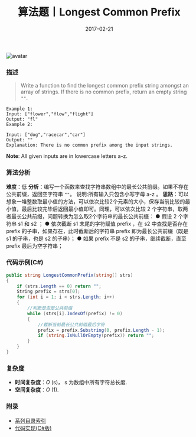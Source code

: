 ﻿---
title: 算法题丨Longest Common Prefix
tags:
  - 算法
  - 编程技巧
  - 数据结构
categories: 计算机基础
date: 2017-02-21
---
![avatar](https://mysite.bj.bcebos.com/images/articles/31d828e4-de82-40f5-a7a5-68bbe8ac388f.jpg)

### 描述
>Write a function to find the longest common prefix string amongst an array of strings.
If there is no common prefix, return an empty string `""`.
```
Example 1:
Input: ["flower","flow","flight"]
Output: "fl"
Example 2:

Input: ["dog","racecar","car"]
Output: ""
Explanation: There is no common prefix among the input strings.
```
**Note**:
All given inputs are in lowercase letters a-z.

<!-- more -->

### 算法分析
**难度**：低
**分析**：编写一个函数来查找字符串数组中的最长公共前缀。如果不存在公共前缀，返回空字符串 `""`。
说明:所有输入只包含小写字母 a-z 。
**思路**：可以想象一堆整数取最小值的方法，可以依次比较2个元素的大小，保存当前比较的最小值，最后比较完毕后返回最小值即可。同理，可以依次比较 2 个字符串，取两者最长公共前缀，问题转换为怎么取2个字符串的最长公共前缀：
● 假设 2 个字符串 s1 和 s2 ；
● 依次截断 s1 末尾的字符赋值 prefix ，在 s2 中查找是否存在 prefix 的子串，如果存在，此时截断后的字符串 prefix 即为最长公共前缀（既是 s1 的子串，也是 s2 的子串）；
● 如果 prefix 不是 s2 的子串，继续截断，直至 prefix 最后为空字符串；


### 代码示例(C#)
```csharp
public string LongestCommonPrefix(string[] strs)
{
    if (strs.Length == 0) return "";
    String prefix = strs[0];
    for (int i = 1; i < strs.Length; i++)
    {
        //判断是否是公共前缀
        while (strs[i].IndexOf(prefix) != 0)
        {
            //截断当前最长公共前缀最后字符
            prefix = prefix.Substring(0, prefix.Length - 1);
            if (string.IsNullOrEmpty(prefix)) return "";
        }
    }
}        
```

### 复杂度
- **时间复杂度**：*O* (s)， s 为数组中所有字符总长度. 
- **空间复杂度**：*O* (1).

### 附录
- [系列目录索引](/posts/algorithm/index/)
- [代码实现(C#版)](https://github.com/lizzie2008/LeetCode.git)